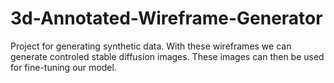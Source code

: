 # 3d-Annotated-Wireframe-Generator
Project for generating synthetic data. 
With these wireframes we can generate controled stable diffusion images.
These images can then be used for fine-tuning our model. 

